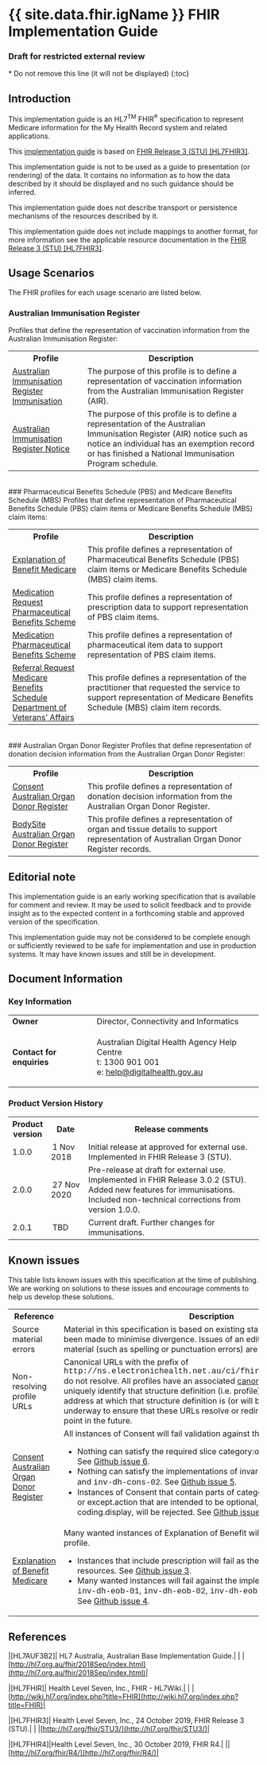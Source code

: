 # {{ site.data.fhir.igName }} FHIR Implementation Guide
<h3>Draft for restricted external review</h3>
<!-- TOC  the css styling for this is \pages\assets\css\project.css under 'markdown-toc'-->
* Do not remove this line (it will not be displayed)
{:toc}
<!-- end TOC -->

## Introduction

This implementation guide is an HL7<sup>TM</sup> FHIR<sup>&reg;</sup> specification to represent Medicare information for the My Health Record system and related applications.

This [implementation guide](http://hl7.org/fhir/STU3/implementationguide.html#scope) is based on [FHIR Release 3 (STU) [HL7FHIR3]](#HL7FHIR3).

This implementation guide is not to be used as a guide to presentation (or rendering) of the data. It contains no information as to how the data described by it should be displayed and no such guidance should be inferred.

This implementation guide does not describe transport or persistence mechanisms of the resources described by it.

This implementation guide does not include mappings to another format, for more information see the applicable resource documentation in the [FHIR Release 3 (STU) [HL7FHIR3]](#HL7FHIR3).
## Usage Scenarios
The FHIR profiles for each usage scenario are listed below. 
###  Australian Immunisation Register
Profiles that define the representation of vaccination information from the Australian Immunisation Register:
<table class="list" width="100%">
  <tbody>
   <col width="30%" />
   <col width="70%" />
  <tr>
     <th>Profile</th>
     <th>Description</th>
  </tr>
  <tr>
     <td><a href="StructureDefinition-immunization-air.html">Australian Immunisation Register Immunisation</a></td>
     <td>The purpose of this profile is to define a representation of vaccination information from the Australian Immunisation Register (AIR).</td>
  </tr>
  <tr>
      <td><a href="StructureDefinition-flag-air-1.html">Australian Immunisation Register Notice</a></td>
      <td>The purpose of this profile is to define a representation of the Australian Immunisation Register (AIR) notice such as notice an individual has an exemption record or has finished a National Immunisation Program schedule.</td>
  </tr> 
 </tbody>   
</table>
<br/>
###  Pharmaceutical Benefits Schedule (PBS) and Medicare Benefits Schedule (MBS)
Profiles that define representation of Pharmaceutical Benefits Schedule (PBS) claim items or Medicare Benefits Schedule (MBS) claim items:
<table class="list" width="100%">
   <tbody>
      <col width="30%" />
      <col width="70%" />
      <tr>
         <th>Profile</th>
         <th>Description</th>
      </tr>
      <tr>
         <td><a href="StructureDefinition-explanationofbenefit-medicare.html">Explanation of Benefit Medicare</a></td>
         <td>This profile defines a representation of Pharmaceutical Benefits Schedule (PBS) claim items or Medicare Benefits Schedule (MBS) claim items.</td>
      </tr>
      <tr>
         <td><a href="StructureDefinition-medicationrequest-pbs.html">Medication Request Pharmaceutical Benefits Scheme</a></td>
         <td>This profile defines a representation of prescription data to support representation of PBS claim items.</td>
      </tr>
      <tr>
         <td><a href="StructureDefinition-medication-pbs.html">Medication Pharmaceutical Benefits Scheme</a></td>
         <td>This profile defines a representation of pharmaceutical item data to support representation of PBS claim items.</td>
      </tr>
      <tr>
         <td><a href="StructureDefinition-referralrequest-mbsdva.html">Referral Request Medicare Benefits Schedule Department of Veterans’ Affairs</a></td>
         <td>This profile defines a representation of the practitioner that requested the service to support representation of Medicare Benefits Schedule (MBS) claim item records.</td>
       </tr>
 </tbody>
</table>
<br/>
### Australian Organ Donor Register
Profiles that define representation of donation decision information from the Australian Organ Donor Register:
<table class="list" width="100%">
  <tbody>
     <col width="30%" />
     <col width="70%" />
     <tr>
       <th>Profile</th>
       <th>Description</th>
     </tr>
     <tr>
       <td><a href="StructureDefinition-consent-aodr.html">Consent Australian Organ Donor Register </a></td>
       <td>This profile defines a representation of donation decision information from the Australian Organ Donor Register.</td>
     </tr>
     <tr>
       <td><a href="StructureDefinition-bodysite-aodr.html">BodySite Australian Organ Donor Register</a></td>
       <td>This profile defines a representation of organ and tissue details to support representation of Australian Organ Donor Register records.</td>
     </tr>
  </tbody>
</table>


## Editorial note
This implementation guide is an early working specification that is available for comment and review. It may be used to solicit feedback and to provide insight as to the expected content in a forthcoming stable and approved version of the specification.

This implementation guide may not be considered to be complete enough or sufficiently reviewed to be safe for implementation and use in production systems. It may have known issues and still be in development.

## Document Information

### Key Information

<table class="list" width="100%" cellspacing="6">
    <tbody>
        <tr>
            <td><b>Owner</b></td>
            <td>Director, Connectivity and Informatics</td>
        </tr>
        <tr>
            <td><b>Contact for enquiries</b></td>
            <td>
                <p>Australian Digital Health Agency Help Centre <br />
                t:   1300 901 001<br />
                e:  <a href ="mailto:help@digitalhealth.gov.au">help@digitalhealth.gov.au</a></p>    
            </td>
        </tr>
    </tbody>
</table> 

### Product Version History
<table class="list" width="100%" cellspacing="6">
	<col style="width:15%"/>
	<col style="width:15%"/>
	<col style="width:70%"/>
    <tbody>
        <tr>
            <th>Product version</th>
            <th>Date</th>
            <th>Release comments</th>
        </tr>
        <tr>
            <td>1.0.0</td>
            <td><span style="padding-left: 3px; padding-right: 3px">1 Nov 2018</span></td>
            <td>Initial release at approved for external use. Implemented in FHIR Release 3 (STU).</td>
        </tr>
        <tr>
            <td>2.0.0</td>
            <td><span style="padding-left: 3px; padding-right: 3px">27 Nov 2020</span></td>
            <td>Pre-release at draft for external use. Implemented in FHIR Release 3.0.2 (STU). Added new features for immunisations. Included non-technical corrections from version 1.0.0.</td>
        </tr>
        <tr>
            <td>2.0.1</td>
            <td><span style="padding-left: 3px; padding-right: 3px">TBD</span></td>
            <td>Current draft. Further changes for immunisations.</td>
        </tr>
      </tbody>
</table> 

## Known issues
This table lists known issues with this specification at the time of publishing. We are working on solutions to these issues and encourage comments to help us develop these solutions.

<table class="list" width="100%" cellspacing="6">
    <tbody>
        <tr>
            <th>Reference</th>
            <th>Description</th>
        </tr>
        <tr>
            <td>Source material errors</td>
            <td>Material in this specification is based on existing standards and all efforts have been made to minimise divergence. Issues of an editorial nature in the source material (such as spelling or punctuation errors) are intentionally reproduced.</td>
        </tr>
        <tr>
            <td>Non-resolving profile URLs</td>
            <td>Canonical URLs with the prefix of <span style="font-family:courier;">http://ns.electronichealth.net.au/ci/fhir/StructureDefinition/</span> do not resolve. All profiles have an associated <a href="http://hl7.org/fhir/STU3/structuredefinition-definitions.html#StructureDefinition.url">canonical URL</a> that is used to uniquely identify that structure definition (i.e. profile) and is expected to be an address at which that structure definition is (or will be) published. Work is underway to ensure that these URLs resolve or redirect to a meaningful end point in the future.</td>
        </tr>
        <tr>
            <td><a href="StructureDefinition-consent-aodr.html">Consent Australian Organ Donor Register </a></td>
            <td>All instances of Consent will fail validation against this profile.
                <ul>
                    <li>Nothing can satisfy the required slice category:organDonationConsent. See <a href="https://github.com/AuDigitalHealth/ci-medicare-records/issues/6"> Github issue 6</a>.</li>
                    <li>Nothing can satisfy the implementations of invariants <span style="font-family:courier;">inv-dh-cons-01</span> and <span style="font-family:courier;">inv-dh-cons-02</span>. See <a href="https://github.com/AuDigitalHealth/ci-medicare-records/issues/5"> Github issue 5</a>.</li>
                    <li>Instances of Consent that contain parts of category:organDonationConsent or except.action that are intended to be optional, including text and coding.display, will be rejected. See <a href="https://github.com/AuDigitalHealth/ci-medicare-records/issues/2"> Github issue 2</a>.</li>
                </ul>
            </td>
        </tr>
        <tr>
            <td><a href="StructureDefinition-explanationofbenefit-medicare.html">Explanation of Benefit Medicare</a></td>
            <td>Many wanted instances of Explanation of Benefit will fail validation against this profile.
                <ul>
                    <li>Instances that include prescription will fail as they use nested contained resources.  See <a href="https://github.com/AuDigitalHealth/ci-medicare-records/issues/3"> Github issue 3</a>. </li>
                    <li>Many wanted instances will fail against the implementations of invariants <span style="font-family:courier;">inv-dh-eob-01</span>, <span style="font-family:courier;">inv-dh-eob-02</span>, <span style="font-family:courier;">inv-dh-eob-03</span> and <span style="font-family:courier;">inv-dh-eob-04</span>. See <a href="https://github.com/AuDigitalHealth/ci-medicare-records/issues/4"> Github issue 4</a>. </li>
                </ul>
            </td>
        </tr>
    </tbody>
</table> 

## References

|[<a name="HL7AUF3B2">HL7AUF3B2</a>]| HL7 Australia, Australian Base Implementation Guide.|
| |[http://hl7.org.au/fhir/2018Sep/index.html](http://hl7.org.au/fhir/2018Sep/index.html)|

|[<a name="HL7FHIR">HL7FHIR</a>]| Health Level Seven, Inc., FHIR - HL7Wiki.|
| |[http://wiki.hl7.org/index.php?title=FHIR](http://wiki.hl7.org/index.php?title=FHIR)|

|[<a name="HL7FHIR3">HL7FHIR3</a>]| Health Level Seven, Inc., 24 October 2019, FHIR Release 3 (STU).|
| |[http://hl7.org/fhir/STU3/](http://hl7.org/fhir/STU3/)|

|[<a name="HL7FHIR4">HL7FHIR4</a>]|Health Level Seven, Inc., 30 October 2019, FHIR R4.|
||[http://hl7.org/fhir/R4/](http://hl7.org/fhir/R4/)|








